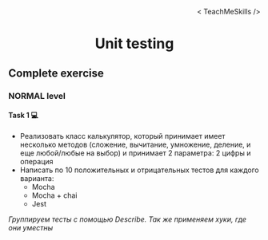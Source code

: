 <p align='right'>< TeachMeSkills /></p>
<h1 align='center'>Unit testing</h1>

## Complete exercise

### NORMAL level

#### Task 1 💻

- Реализовать класс калькулятор, который принимает имеет несколько методов (сложение, вычитание, умножение, деление, и еще любой/любые на выбор) и принимает 2 параметра: 2 цифры и операция
- Написать по 10 положительных и отрицательных тестов для каждого варианта:
	- Mocha
	- Mocha + chai
	- Jest

*Группируем тесты с помощью Describe. Так же применяем хуки, где они уместны*

